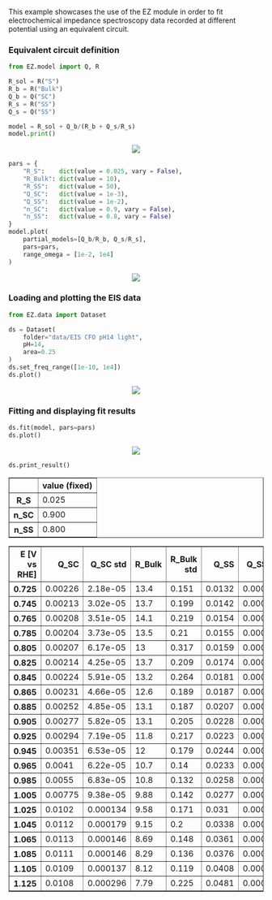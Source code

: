 This example showcases the use of the EZ module in order to fit electrochemical impedance spectroscopy data recorded at different potential using an equivalent circuit.

### Equivalent circuit definition


```python
from EZ.model import Q, R

R_sol = R("S")
R_b = R("Bulk")
Q_b = Q("SC")
R_s = R("SS")
Q_s = Q("SS")

model = R_sol + Q_b/(R_b + Q_s/R_s)
model.print()
```


<p align='center'><img src = EIS_files/EIS_2_0.svg
></p>


```python
pars = {
    "R_S":    dict(value = 0.025, vary = False),
    "R_Bulk": dict(value = 10),
    "R_SS":   dict(value = 50),
    "Q_SC":   dict(value = 1e-3),
    "Q_SS":   dict(value = 1e-2),
    "n_SC":   dict(value = 0.9, vary = False),
    "n_SS":   dict(value = 0.8, vary = False)
}
model.plot(
    partial_models=[Q_b/R_b, Q_s/R_s],
    pars=pars,
    range_omega = [1e-2, 1e4]
)
```


<p align='center'><img src = EIS_files/EIS_3_0.svg
></p>

### Loading and plotting the EIS data


```python
from EZ.data import Dataset

ds = Dataset(
    folder="data/EIS CFO pH14 light",
    pH=14,
    area=0.25
)
ds.set_freq_range([1e-10, 1e4])
ds.plot()
```


<p align='center'><img src = EIS_files/EIS_5_0.svg
></p>

### Fitting and displaying fit results


```python
ds.fit(model, pars=pars)
ds.plot()
```


<p align='center'><img src = EIS_files/EIS_7_0.svg
></p>


```python
ds.print_result()
```


<div>
<style scoped>
    .dataframe tbody tr th:only-of-type {
        vertical-align: middle;
    }

    .dataframe tbody tr th {
        vertical-align: top;
    }

    .dataframe thead th {
        text-align: right;
    }
</style>
<table border="1" class = 'docutils'>
  <thead>
    <tr style="text-align: right;">
      <th></th>
      <th>value (fixed)</th>
    </tr>
  </thead>
  <tbody>
    <tr>
      <th>R_S</th>
      <td>0.025</td>
    </tr>
    <tr>
      <th>n_SC</th>
      <td>0.900</td>
    </tr>
    <tr>
      <th>n_SS</th>
      <td>0.800</td>
    </tr>
  </tbody>
</table>
</div>



<div>
<style scoped>
    .dataframe tbody tr th:only-of-type {
        vertical-align: middle;
    }

    .dataframe tbody tr th {
        vertical-align: top;
    }

    .dataframe thead th {
        text-align: right;
    }
</style>
<table border="1" class = 'docutils'>
  <thead>
    <tr style="text-align: right;">
      <th>E [V vs RHE]</th>
      <th>Q_SC</th>
      <th>Q_SC std</th>
      <th>R_Bulk</th>
      <th>R_Bulk std</th>
      <th>Q_SS</th>
      <th>Q_SS std</th>
      <th>R_SS</th>
      <th>R_SS std</th>
    </tr>
  </thead>
  <tbody>
    <tr>
      <th>0.725</th>
      <td>0.00226</td>
      <td>2.18e-05</td>
      <td>13.4</td>
      <td>0.151</td>
      <td>0.0132</td>
      <td>0.000166</td>
      <td>26.1</td>
      <td>0.149</td>
    </tr>
    <tr>
      <th>0.745</th>
      <td>0.00213</td>
      <td>3.02e-05</td>
      <td>13.7</td>
      <td>0.199</td>
      <td>0.0142</td>
      <td>0.000215</td>
      <td>30.5</td>
      <td>0.206</td>
    </tr>
    <tr>
      <th>0.765</th>
      <td>0.00208</td>
      <td>3.51e-05</td>
      <td>14.1</td>
      <td>0.219</td>
      <td>0.0154</td>
      <td>0.000235</td>
      <td>35.3</td>
      <td>0.248</td>
    </tr>
    <tr>
      <th>0.785</th>
      <td>0.00204</td>
      <td>3.73e-05</td>
      <td>13.5</td>
      <td>0.21</td>
      <td>0.0155</td>
      <td>0.000192</td>
      <td>43.6</td>
      <td>0.277</td>
    </tr>
    <tr>
      <th>0.805</th>
      <td>0.00207</td>
      <td>6.17e-05</td>
      <td>13</td>
      <td>0.317</td>
      <td>0.0159</td>
      <td>0.000264</td>
      <td>50.1</td>
      <td>0.48</td>
    </tr>
    <tr>
      <th>0.825</th>
      <td>0.00214</td>
      <td>4.25e-05</td>
      <td>13.7</td>
      <td>0.209</td>
      <td>0.0174</td>
      <td>0.000173</td>
      <td>60</td>
      <td>0.424</td>
    </tr>
    <tr>
      <th>0.845</th>
      <td>0.00224</td>
      <td>5.91e-05</td>
      <td>13.2</td>
      <td>0.264</td>
      <td>0.0181</td>
      <td>0.000222</td>
      <td>63.1</td>
      <td>0.602</td>
    </tr>
    <tr>
      <th>0.865</th>
      <td>0.00231</td>
      <td>4.66e-05</td>
      <td>12.6</td>
      <td>0.189</td>
      <td>0.0187</td>
      <td>0.000156</td>
      <td>69.2</td>
      <td>0.513</td>
    </tr>
    <tr>
      <th>0.885</th>
      <td>0.00252</td>
      <td>4.85e-05</td>
      <td>13.1</td>
      <td>0.187</td>
      <td>0.0207</td>
      <td>0.000176</td>
      <td>70.4</td>
      <td>0.595</td>
    </tr>
    <tr>
      <th>0.905</th>
      <td>0.00277</td>
      <td>5.82e-05</td>
      <td>13.1</td>
      <td>0.205</td>
      <td>0.0228</td>
      <td>0.000217</td>
      <td>72.5</td>
      <td>0.783</td>
    </tr>
    <tr>
      <th>0.925</th>
      <td>0.00294</td>
      <td>7.19e-05</td>
      <td>11.8</td>
      <td>0.217</td>
      <td>0.0223</td>
      <td>0.000203</td>
      <td>80.2</td>
      <td>0.925</td>
    </tr>
    <tr>
      <th>0.945</th>
      <td>0.00351</td>
      <td>6.53e-05</td>
      <td>12</td>
      <td>0.179</td>
      <td>0.0244</td>
      <td>0.000182</td>
      <td>81.4</td>
      <td>0.848</td>
    </tr>
    <tr>
      <th>0.965</th>
      <td>0.0041</td>
      <td>6.22e-05</td>
      <td>10.7</td>
      <td>0.14</td>
      <td>0.0233</td>
      <td>0.00011</td>
      <td>102</td>
      <td>0.83</td>
    </tr>
    <tr>
      <th>0.985</th>
      <td>0.0055</td>
      <td>6.83e-05</td>
      <td>10.8</td>
      <td>0.132</td>
      <td>0.0258</td>
      <td>0.000109</td>
      <td>106</td>
      <td>0.913</td>
    </tr>
    <tr>
      <th>1.005</th>
      <td>0.00775</td>
      <td>9.38e-05</td>
      <td>9.88</td>
      <td>0.142</td>
      <td>0.0277</td>
      <td>0.000117</td>
      <td>107</td>
      <td>0.969</td>
    </tr>
    <tr>
      <th>1.025</th>
      <td>0.0102</td>
      <td>0.000134</td>
      <td>9.58</td>
      <td>0.171</td>
      <td>0.031</td>
      <td>0.000163</td>
      <td>97.5</td>
      <td>1.11</td>
    </tr>
    <tr>
      <th>1.045</th>
      <td>0.0112</td>
      <td>0.000179</td>
      <td>9.15</td>
      <td>0.2</td>
      <td>0.0338</td>
      <td>0.000219</td>
      <td>94.9</td>
      <td>1.44</td>
    </tr>
    <tr>
      <th>1.065</th>
      <td>0.0113</td>
      <td>0.000146</td>
      <td>8.69</td>
      <td>0.148</td>
      <td>0.0361</td>
      <td>0.000191</td>
      <td>87.1</td>
      <td>1.06</td>
    </tr>
    <tr>
      <th>1.085</th>
      <td>0.0111</td>
      <td>0.000146</td>
      <td>8.29</td>
      <td>0.136</td>
      <td>0.0376</td>
      <td>0.000191</td>
      <td>91.1</td>
      <td>1.19</td>
    </tr>
    <tr>
      <th>1.105</th>
      <td>0.0109</td>
      <td>0.000137</td>
      <td>8.12</td>
      <td>0.119</td>
      <td>0.0408</td>
      <td>0.000203</td>
      <td>87.1</td>
      <td>1.18</td>
    </tr>
    <tr>
      <th>1.125</th>
      <td>0.0108</td>
      <td>0.000296</td>
      <td>7.79</td>
      <td>0.225</td>
      <td>0.0481</td>
      <td>0.000571</td>
      <td>74.2</td>
      <td>2.42</td>
    </tr>
  </tbody>
</table>
</div>

